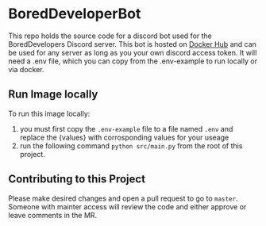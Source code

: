 # BoredDeveloperBot
This repo holds the source code for a discord bot used for the BoredDevelopers Discord server. This bot is hosted on [Docker Hub](https://hub.docker.com/repository/docker/hector7500/bored-developer-bot/general) and can be 
used for any server as long as you your own discord access token. It will need a .env file, which you can copy from the .env-example to run locally or via docker.


## Run Image locally 
To run this image locally:
1. you must first copy the `.env-example` file to a file named `.env` and replace the {values} with corrosponding values for your useage
1. run the following command `python src/main.py` from the root of this project. 


## Contributing to this Project
Please make desired changes and open a pull request to go to `master`. Someone with mainter access will review the code and either approve or 
leave comments in the MR.